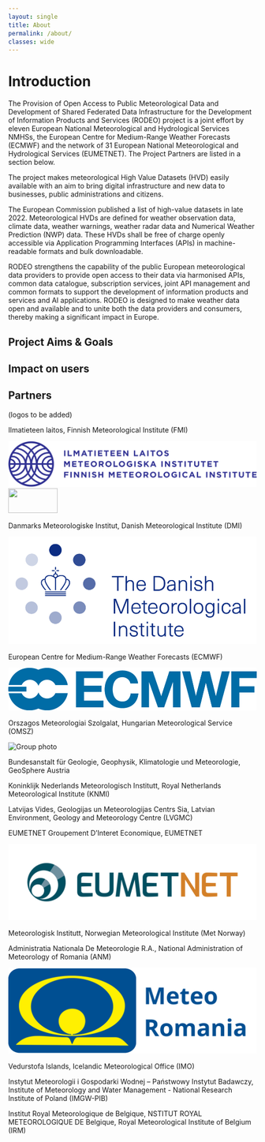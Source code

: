 ```yaml
---
layout: single
title: About
permalink: /about/
classes: wide
---
```


# Introduction

The Provision of Open Access to Public Meteorological Data and Development of Shared Federated Data Infrastructure for the Development of Information Products and
Services (RODEO) project is a joint effort by eleven European National Meteorological and Hydrological Services NMHSs, the European Centre for Medium-Range Weather
Forecasts (ECMWF) and the network of 31 European National Meteorological and Hydrological Services (EUMETNET). The Project Partners are listed in a section below. 

The project makes meteorological High Value Datasets (HVD) easily available with an aim to bring digital infrastructure and new data to businesses, public 
administrations and citizens. 

The European Commission published a list of high-value datasets in late 2022. Meteorological HVDs are defined for weather observation data, climate data, weather 
warnings, weather radar data and Numerical Weather Prediction (NWP) data. These HVDs shall be free of charge openly accessible via Application Programming Interfaces 
(APIs) in machine-readable formats and bulk downloadable.

RODEO strengthens the capability of the public European meteorological data providers to provide open access to their data via harmonised APIs, common data
catalogue, subscription services, joint API management and common formats to support the development of information products and services and AI applications. RODEO is
designed to make weather data open and available and to unite both the data providers and consumers, thereby making a significant impact in Europe. 

## Project Aims & Goals

## Impact on users

## Partners

(logos to be added)

Ilmatieteen laitos, Finnish Meteorological Institute (FMI)

![FMI logo](/assets/images/il-logo-fi-se-en-rgb-1860x345px.png "FMI logo")
  <img src="l-logo-fi-se-en-rgb-1860x345px.png" width="100" height="50">

Danmarks Meteorologiske Institut, Danish Meteorological Institute (DMI)

![DMI logo](/assets/images/DMI_RGB_UK.png "DMI logo")

European Centre for Medium-Range Weather Forecasts (ECMWF)

![ECMWF logo](/assets/images/ECMWF_Master_Logo_RGB_nostrap.png "ECMWF logo")

Orszagos Meteorologiai Szolgalat, Hungarian Meteorological Service (OMSZ)

![Group photo](/assets/images/ "Group photo")

Bundesanstalt für Geologie, Geophysik, Klimatologie und Meteorologie, GeoSphere Austria

Koninklijk Nederlands Meteorologisch Institutt, Royal Netherlands Meteorological Institute (KNMI)

Latvijas Vides, Geologijas un Meteorologijas Centrs Sia, Latvian Environment, Geology and Meteorology Centre (LVGMC)

EUMETNET Groupement D’Interet Economique, EUMETNET

![EUMETNET logo](/assets/images/EUMETNETLogo_FullColourHorizontal.jpg "EUMETNET logo")

Meteorologisk Institutt, Norwegian Meteorological Institute (Met Norway)

Administratia Nationala De Meteorologie R.A., National Administration of Meteorology of Romania (ANM)

![ANM logo](/assets/images/ANM_logo_horizontal.svg "ANM logo")

Vedurstofa Islands, Icelandic Meteorological Office (IMO)

Instytut Meteorologii i Gospodarki Wodnej – Państwowy Instytut Badawczy, Institute of Meteorology and Water Management - National Research Institute of Poland (IMGW-PIB)

Institut Royal Meteorologique de Belgique, NSTITUT ROYAL METEOROLOGIQUE DE Belgique, Royal Meteorological Institute of Belgium (IRM)
